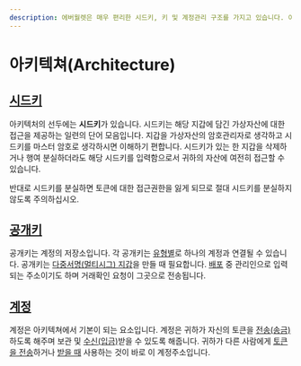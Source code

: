 ```yaml
---
description: 에버월렛은 매우 편리한 시드키, 키 및 계정관리 구조를 가지고 있습니다. 이것은 에버월렛 내에서 매우 간단하게 사용 가능합니다.
---
```


# 아키텍쳐(Architecture)

## [시드키](seed-phrase-management/)

아키텍처의 선두에는 **시드키**가 있습니다. 시드키는 해당 지갑에 담긴 가상자산에 대한 접근을 제공하는 일련의 단어 모음입니다. 지갑을 가상자산의 암호관리자로 생각하고 시드키를 마스터 암호로 생각하시면 이해하기 편합니다. 시드키가 있는 한 지갑을 삭제하거나 행여 분실하더라도 해당 시드키를 입력함으로서 귀하의 자산에 여전히 접근할 수 있습니다.&#x20;

반대로 시드키를 분실하면 토큰에 대한 접근권한을 잃게 되므로 절대 시드키를 분실하지 않도록 주의하십시오.

## [공개키](keys-management/)

공개키는 계정의 저장소입니다. 각 공개키는 [유형별](../getting-started/install-and-singing-in/types-of-wallet.md)로 하나의 계정과 연결될 수 있습니다. 공개키는 [다중서명(멀티시그) 지갑](../multisig/)을 만들 때 필요합니다. [배포](../multisig/creating-a-multisig-account.md) 중 관리인으로 입력되는 주소이기도 하며 거래확인 요청이 그곳으로 전송됩니다.

## [계정](account-management/)

계정은 아키텍쳐에서 기본이 되는 요소입니다. 계정은 귀하가 자신의 토큰을 [전송(송금)](../manage-assets/sending-and-receiving-tokens.md#sending)하도록 해주며 보관 및 [수신(입금)](../manage-assets/sending-and-receiving-tokens.md#receiving)받을 수 있도록 해줍니다. 귀하가 다른 사람에게 [토큰을 전송](../manage-assets/sending-and-receiving-tokens.md#sending)하거나 [받을 때](../manage-assets/sending-and-receiving-tokens.md#receiving) 사용하는 것이 바로 이 계정주소입니다.&#x20;

